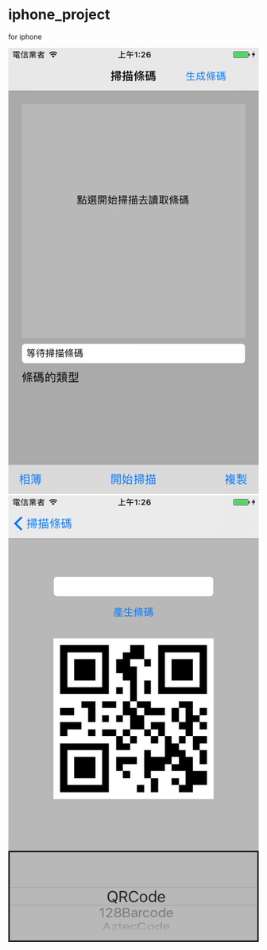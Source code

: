 # iphone_project
for iphone

![image](http://github.com/Jr20000/iphone_project/raw/master/6_ch1.png)
![image](http://github.com/Jr20000/iphone_project/raw/master/6_ch2.png)

